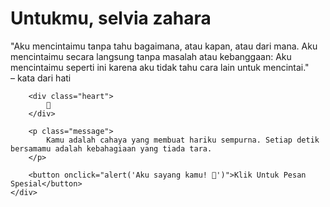 <!DOCTYPE html>
<html lang="en">
<head>
    <meta charset="UTF-8">
    <meta name="viewport" content="width=device-width, initial-scale=1.0">
    <title>Lope Lope Untukmu</title>
    <link rel="stylesheet" href="style.css">
</head>
<body>
    <div class="container">
        <h1>Untukmu, selvia zahara</h1>
        <p class="romantic-quote">
            "Aku mencintaimu tanpa tahu bagaimana, atau kapan, atau dari mana. Aku mencintaimu secara langsung tanpa masalah atau kebanggaan: Aku mencintaimu seperti ini karena aku tidak tahu cara lain untuk mencintai." <br>– kata dari hati
        </p>

        <div class="heart">
            💖
        </div>

        <p class="message">
            Kamu adalah cahaya yang membuat hariku sempurna. Setiap detik bersamamu adalah kebahagiaan yang tiada tara.
        </p>

        <button onclick="alert('Aku sayang kamu! 💖')">Klik Untuk Pesan Spesial</button>
    </div>
</body>
</html>
